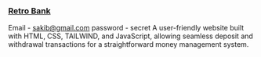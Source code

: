 ### <a href="https://polite-cajeta-8a33a4.netlify.app">Retro Bank</a>
Email - sakib@gmail.com
password - secret
A user-friendly website built with HTML, CSS, TAILWIND, and JavaScript, allowing seamless deposit and withdrawal transactions for a straightforward money management system.
